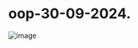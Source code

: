 # oop-30-09-2024.

![image](https://github.com/user-attachments/assets/b6bd89d8-c6b2-4d06-aec8-81ba4f9bfdec)
